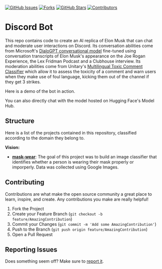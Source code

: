 [![GitHub Issues][issues-shield]][issues-url]
[![Forks][forks-shield]][forks-url]
[![GitHub Stars][stars-shield]][stars-url]
[![Contributors][contributors-shield]][contributors-url]


# Discord Bot 

This repo contains code to create an AI replica of Elon Musk that can chat and moderate user interactions on Discord. Its conversation abilities come from Microsoft's [DialoGPT conversational model](https://huggingface.co/microsoft/DialoGPT-medium) fine-tuned using conversation transcripts of Elon Musk's appearance on the Joe Rogan Experience, the Lex Fridman Podcast and a Clubhouse interview. Its moderation abilities come from Unitary's [Multilingual Toxic Comment Classifier](https://huggingface.co/unitary/multilingual-toxic-xlm-roberta) which allow it to assess the toxicity of a comment and warn users when they make use of foul language, kicking them out of the channel if they get 3 strikes.

Here is a demo of the bot in action.

You can also directly chat with the model hosted on Hugging Face's Model Hub.


## Structure

Here is a list of the projects contained in this repository, classified according to the domain they belong to.

**Vision:**

- **[mask-wear](https://github.com/luca-martial/fastai-v1-projects/tree/master/mask-wear)**: The goal of this project was to build an image classifier that identifies whether a person is wearing their mask properly or imporperly. Data was collected using Google Images. 

## Contributing

Contributions are what make the open source community a great place to learn, inspire, and create. Any contributions you make are really helpful!

1. Fork the Project
2. Create your Feature Branch (`git checkout -b feature/AmazingContribution`)
3. Commit your Changes (`git commit -m 'Add some AmazingContribution'`)
4. Push to the Branch (`git push origin feature/AmazingContribution`)
5. Open a Pull Request

## Reporting Issues

Does something seem off? Make sure to [report it](https://github.com/luca-martial/elon-bot/issues).

<!-- MARKDOWN LINKS & IMAGES -->
<!-- https://www.markdownguide.org/basic-syntax/#reference-style-links -->
[issues-shield]: https://img.shields.io/github/issues/luca-martial/elon-bot.svg
[issues-url]: https://github.com/luca-martial/elon-bot/issues

[forks-shield]: https://img.shields.io/github/forks/luca-martial/elon-bot.svg
[forks-url]: https://github.com/luca-martial/elon-bot/forks

[stars-shield]: https://img.shields.io/github/stars/luca-martial/elon-bot.svg
[stars-url]: https://github.com/luca-martial/elon-bot/stargazers

[contributors-shield]: https://img.shields.io/github/contributors/luca-martial/elon-bot.svg
[contributors-url]: https://github.com/luca-martial/elon-bot/contributors
